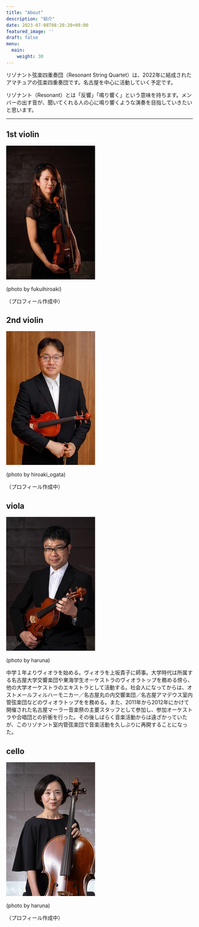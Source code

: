 ```yaml
---
title: "About"
description: "紹介"
date: 2023-07-08T08:20:20+09:00
featured_image: ''
draft: false
menu:
  main:
    weight: 30
---
```


リゾナント弦楽四重奏団（Resonant String Quartet）は、2022年に結成されたアマチュアの弦楽四重奏団です。名古屋を中心に活動していく予定です。

リゾナント（Resonant）とは「反響」「鳴り響く」という意味を持ちます。メンバーの出す音が、聞いてくれる人の心に鳴り響くような演奏を目指していきたいと思います。

---

## 1st violin

![雪上](yukiue-fukuihiroaki.jpeg) 

(photo by fukuihiroaki)

（プロフィール作成中）

## 2nd violin

![しろ](shiro-hiroaki_ogata.jpeg) 

(photo by hiroaki_ogata)

（プロフィール作成中）

## viola

![中垣](nakagaki-haruna.jpeg) 

(photo by haruna)

中学１年よりヴィオラを始める。ヴィオラを上坂貴子に師事。大学時代は所属する名古屋大学交響楽団や東海学生オーケストラのヴィオラトップを務める傍ら、他の大学オーケストラのエキストラとして活動する。社会人になってからは、オストメールフィルハーモニカー／名古屋丸の内交響楽団／名古屋アマデウス室内管弦楽団などのヴィオラトップをを務める。また、2011年から2012年にかけて開催された名古屋マーラー音楽祭の主要スタッフとして参加し、参加オーケストラや合唱団との折衝を行った。その後しばらく音楽活動からは遠ざかっていたが、このリゾナント室内管弦楽団で音楽活動を久しぶりに再開することになった。

## cello

![ゆうこ](yuko-haruna.jpeg)

 (photo by haruna)

（プロフィール作成中）
